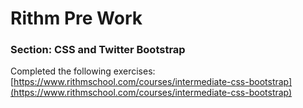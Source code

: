 # Rithm Pre Work

### Section: CSS and Twitter Bootstrap

Completed the following exercises: [https://www.rithmschool.com/courses/intermediate-css-bootstrap](https://www.rithmschool.com/courses/intermediate-css-bootstrap)



